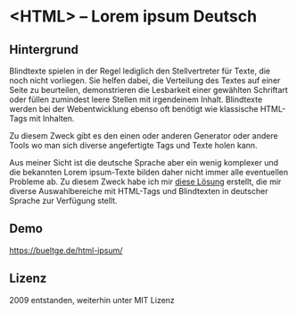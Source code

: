 # &lt;HTML&gt; – Lorem ipsum Deutsch

## Hintergrund
Blindtexte spielen in der Regel lediglich den Stellvertreter für Texte, die noch nicht vorliegen. 
Sie helfen dabei, die Verteilung des Textes auf einer Seite zu beurteilen, demonstrieren die Lesbarkeit einer 
gewählten Schriftart oder füllen zumindest leere Stellen mit irgendeinem Inhalt.
Blindtexte werden bei der Webentwicklung ebenso oft benötigt wie klassische HTML-Tags mit Inhalten.

Zu diesem Zweck gibt es den einen oder anderen Generator oder andere Tools wo man sich diverse angefertigte Tags und Texte holen kann.

Aus meiner Sicht ist die deutsche Sprache aber ein wenig komplexer und die bekannten Lorem ipsum-Texte bilden daher nicht immer alle eventuellen Probleme ab.
Zu diesem Zweck habe ich mir [diese Lösung](https://bueltge.de/html-ipsum/) erstellt, 
die mir diverse Auswahlbereiche mit HTML-Tags und Blindtexten in deutscher Sprache zur Verfügung stellt. 

## Demo
https://bueltge.de/html-ipsum/

## Lizenz
2009 entstanden, weiterhin unter MIT Lizenz
